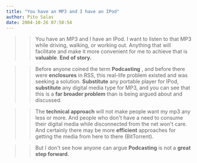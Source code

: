 ```yaml
---
title: "You have an MP3 and I have an IPod"
author: Pito Salas
date: 2004-10-26 07:50:54
---
```


>>

>> You have an MP3 and I have an IPod. I want to listen to that MP3 while
driving, walking, or working out. Anything that will facilitate and make it
more convenient for me to achieve that is **valuable**. **End of story.**

>>

>> Before anyone coined the term **Podcasting** , and before there were
**enclosures** in RSS, this real-life problem existed and was seeking a
solution. **Substitute** any portable player for IPod, **substitute** any
digital media type for MP3, and you can see that this is a **far broader
problem** than is being argued about and discussed.

>>

>> The **technical approach** will not make people want my mp3 any less or
more. And people who don't have a need to consume their digital media while
disconnected from the net won't care. And certainly there may be more
**efficient** approaches for getting the media from here to there
(BitTorrent).

>>

>> But I don't see how anyone can argue **Podcasting** is not a **great step
forward.**


